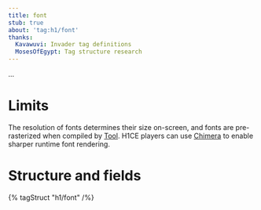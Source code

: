 ```yaml
---
title: font
stub: true
about: 'tag:h1/font'
thanks:
  Kavawuvi: Invader tag definitions
  MosesOfEgypt: Tag structure research
---
```

...

# Limits
The resolution of fonts determines their size on-screen, and fonts are pre-rasterized when compiled by [Tool](~h1-tool). H1CE players can use [Chimera](~) to enable sharper runtime font rendering.

# Structure and fields

{% tagStruct "h1/font" /%}
